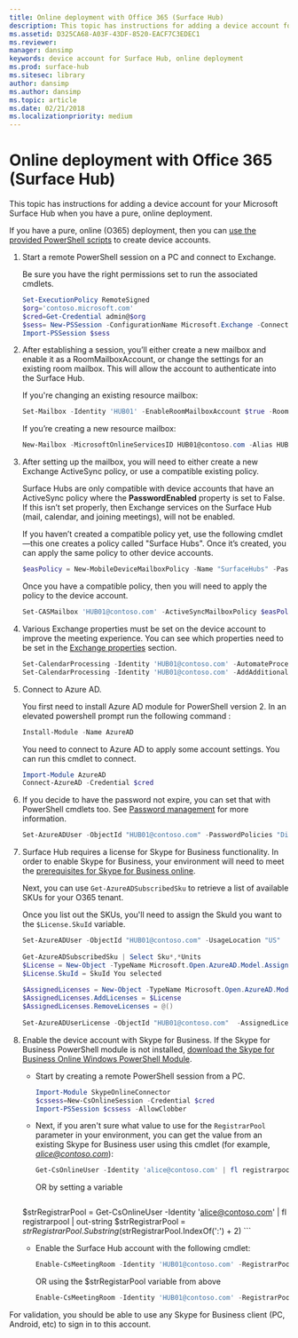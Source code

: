 ```yaml
---
title: Online deployment with Office 365 (Surface Hub)
description: This topic has instructions for adding a device account for your Microsoft Surface Hub when you have a pure, online deployment.
ms.assetid: D325CA68-A03F-43DF-8520-EACF7C3EDEC1
ms.reviewer: 
manager: dansimp
keywords: device account for Surface Hub, online deployment
ms.prod: surface-hub
ms.sitesec: library
author: dansimp
ms.author: dansimp
ms.topic: article
ms.date: 02/21/2018
ms.localizationpriority: medium
---
```


# Online deployment with Office 365 (Surface Hub)


This topic has instructions for adding a device account for your Microsoft Surface Hub when you have a pure, online deployment.

If you have a pure, online (O365) deployment, then you can [use the provided PowerShell scripts](appendix-a-powershell-scripts-for-surface-hub.md#create-os356-ps-scripts) to create device accounts. 

1. Start a remote PowerShell session on a PC and connect to Exchange.

   Be sure you have the right permissions set to run the associated cmdlets.

   ```PowerShell
   Set-ExecutionPolicy RemoteSigned
   $org='contoso.microsoft.com'
   $cred=Get-Credential admin@$org
   $sess= New-PSSession -ConfigurationName Microsoft.Exchange -ConnectionUri https://outlook.office365.com/powershell-liveid/ -Credential $cred -Authentication Basic -AllowRedirection
   Import-PSSession $sess
   ```

2. After establishing a session, you’ll either create a new mailbox and enable it as a RoomMailboxAccount, or change the settings for an existing room mailbox. This will allow the account to authenticate into the Surface Hub.

   If you're changing an existing resource mailbox:

   ```PowerShell
   Set-Mailbox -Identity 'HUB01' -EnableRoomMailboxAccount $true -RoomMailboxPassword (ConvertTo-SecureString -String <password> -AsPlainText -Force)
   ```

   If you’re creating a new resource mailbox:

   ```PowerShell
   New-Mailbox -MicrosoftOnlineServicesID HUB01@contoso.com -Alias HUB01 -Name "Hub-01" -Room -EnableRoomMailboxAccount $true -RoomMailboxPassword (ConvertTo-SecureString -String <password> -AsPlainText -Force)
   ```

3. After setting up the mailbox, you will need to either create a new Exchange ActiveSync policy, or use a compatible existing policy.

   Surface Hubs are only compatible with device accounts that have an ActiveSync policy where the **PasswordEnabled** property is set to False. If this isn’t set properly, then Exchange services on the Surface Hub (mail, calendar, and joining meetings), will not be enabled.

   If you haven’t created a compatible policy yet, use the following cmdlet—this one creates a policy called "Surface Hubs". Once it’s created, you can apply the same policy to other device accounts.

   ```PowerShell
   $easPolicy = New-MobileDeviceMailboxPolicy -Name "SurfaceHubs" -PasswordEnabled $false -AllowNonProvisionableDevices $True
   ```

   Once you have a compatible policy, then you will need to apply the policy to the device account.

   ```PowerShell
   Set-CASMailbox 'HUB01@contoso.com' -ActiveSyncMailboxPolicy $easPolicy.Id
   ```

4. Various Exchange properties must be set on the device account to improve the meeting experience. You can see which properties need to be set in the [Exchange properties](exchange-properties-for-surface-hub-device-accounts.md) section.

   ```PowerShell
   Set-CalendarProcessing -Identity 'HUB01@contoso.com' -AutomateProcessing AutoAccept -AddOrganizerToSubject $false –AllowConflicts $false –DeleteComments $false -DeleteSubject $false -RemovePrivateProperty $false
   Set-CalendarProcessing -Identity 'HUB01@contoso.com' -AddAdditionalResponse $true -AdditionalResponse "This is a Surface Hub room!"
   ```

5. Connect to Azure AD.
    
   You first need to install Azure AD module for PowerShell version 2. In an elevated powershell prompt run the following command :
    
   ```PowerShell
   Install-Module -Name AzureAD
   ```
   You need to connect to Azure AD to apply some account settings. You can run this cmdlet to connect.

   ```PowerShell
   Import-Module AzureAD
   Connect-AzureAD -Credential $cred
   ```

6. If you decide to have the password not expire, you can set that with PowerShell cmdlets too. See [Password management](password-management-for-surface-hub-device-accounts.md) for more information.

   ```PowerShell
   Set-AzureADUser -ObjectId "HUB01@contoso.com" -PasswordPolicies "DisablePasswordExpiration"
   ```

7. Surface Hub requires a license for Skype for Business functionality. In order to enable Skype for Business, your environment will need to meet the [prerequisites for Skype for Business online](hybrid-deployment-surface-hub-device-accounts.md#skype-for-business-online).
   
   Next, you can use `Get-AzureADSubscribedSku` to retrieve a list of available SKUs for your O365 tenant.

   Once you list out the SKUs, you'll need to assign the SkuId you want to the `$License.SkuId` variable.

   ```PowerShell
   Set-AzureADUser -ObjectId "HUB01@contoso.com" -UsageLocation "US"
	
   Get-AzureADSubscribedSku | Select Sku*,*Units
   $License = New-Object -TypeName Microsoft.Open.AzureAD.Model.AssignedLicense
   $License.SkuId = SkuId You selected 
	
   $AssignedLicenses = New-Object -TypeName Microsoft.Open.AzureAD.Model.AssignedLicenses
   $AssignedLicenses.AddLicenses = $License
   $AssignedLicenses.RemoveLicenses = @()
	
   Set-AzureADUserLicense -ObjectId "HUB01@contoso.com"  -AssignedLicenses $AssignedLicenses
   ```

8. Enable the device account with Skype for Business.
   If the Skype for Business PowerShell module is not installed, [download the Skype for Business Online Windows PowerShell Module](https://www.microsoft.com/download/details.aspx?id=39366). 

   - Start by creating a remote PowerShell session from a PC.

     ```PowerShell
     Import-Module SkypeOnlineConnector  
     $cssess=New-CsOnlineSession -Credential $cred  
     Import-PSSession $cssess -AllowClobber
     ```

   - Next, if you aren't sure what value to use for the `RegistrarPool` parameter in your environment, you can get the value from an existing Skype for Business user using this cmdlet (for example, <em>alice@contoso.com</em>):

       ```PowerShell
       Get-CsOnlineUser -Identity 'alice@contoso.com' | fl registrarpool
       ```
       OR by setting a variable
        
       ```PowerShell
	$strRegistrarPool = Get-CsOnlineUser -Identity 'alice@contoso.com' | fl registrarpool | out-string
	$strRegistrarPool = $strRegistrarPool.Substring($strRegistrarPool.IndexOf(':') + 2)
       ```
        
   - Enable the Surface Hub account with the following cmdlet:
      
       ```PowerShell
       Enable-CsMeetingRoom -Identity 'HUB01@contoso.com' -RegistrarPool yourRegistrarPool -SipAddressType EmailAddress
       ```
        
       OR using the $strRegistarPool variable from above
        
       ```PowerShell
       Enable-CsMeetingRoom -Identity 'HUB01@contoso.com' -RegistrarPool $strRegistrarPool -SipAddressType EmailAddress
       ```

For validation, you should be able to use any Skype for Business client (PC, Android, etc) to sign in to this account.





